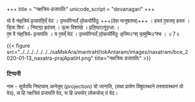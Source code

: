 +++
title = "नक्षत्रिय-प्रजापतिः"
unicode_script = "devanagari"
+++

यो वै न॑क्ष॒त्रियं॑ प्र॒जाप॑ति॒व्ँ वेद॑ । उ॒भयो॑रेनल्ँ लो॒कयो॑र्विदुः +++(देवा मानुषाश्च)+++ ।
हस्त॑ ए॒वास्य॒ हस्तः॑ । चि॒त्रा शिरः॑ । निष्ट्या॒ हृद॑यम् । ऊ॒रू विशा॑खे । प्र॒ति॒ष्ठाऽनू॑रा॒धाः ।  
ए॒ष वै न॑क्ष॒त्रिय॑ᳶ प्र॒जाप॑तिः । य ए॒वव्ँ वेद॑ । उ॒भयो॑रेनल्ँ लो॒कयो॑र्विदुः अ॒स्मि२ꣳश् चा॒मुष्मि२ꣳ॑श्च । ॥ 7॥

{{< figure src="../../../../../../../saMskAra/mantraH/lokAntaram/images/naxatram/bce_2020-01-13_naxatra-prajApatiH.png" title="नक्षत्रियः प्रजापतिः" >}}

### टिप्पनी
नाम - सूर्यपथि निष्ट्याम् आनेतुम् (projection) यो जानाति, (तथा प्रायेण विषुवस्थाने तस्यावस्थानं यो वेद), स हि नक्षत्रियं प्रजापतिं वेद, स हि उभयोर् लोकयोस् तं वेद।

